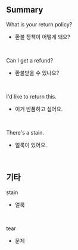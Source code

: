 ## Summary

What is your return policy?
- 환불 정책이 어떻게 돼요?

<br>

Can I get a refund?
- 환불받을 수 있나요?

<br>

I'd like to return this.
- 이거 반품하고 싶어요.

<br>

There's a stain.
- 얼룩이 있어요.

<br>

## 기타

stain
- 얼룩

<br>

tear
- 문제
